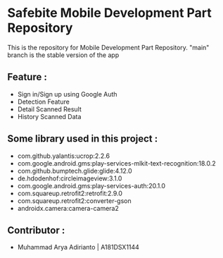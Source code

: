 # Safebite Mobile Development Part Repository

This is the repository for Mobile Development Part Repository. "main" branch is the stable version of the app


## Feature :
- Sign in/Sign up using Google Auth
- Detection Feature
- Detail Scanned Result
- History Scanned Data

## Some library used in this project :
- com.github.yalantis:ucrop:2.2.6
- com.google.android.gms:play-services-mlkit-text-recognition:18.0.2
- com.github.bumptech.glide:glide:4.12.0
- de.hdodenhof:circleimageview:3.1.0
- com.google.android.gms:play-services-auth:20.1.0
- com.squareup.retrofit2:retrofit:2.9.0
- com.squareup.retrofit2:converter-gson
- androidx.camera:camera-camera2


## Contributor :
- Muhammad Arya Adirianto | A181DSX1144
